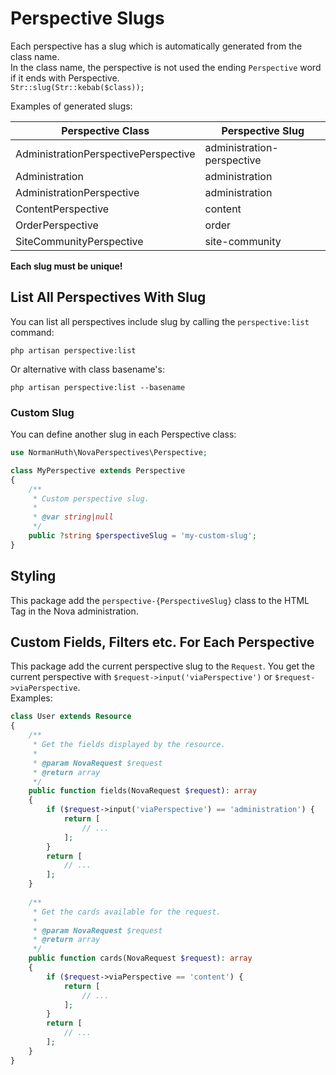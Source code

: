 # Perspective Slugs

Each perspective has a slug which is automatically generated from the class name.  
In the class name, the perspective is not used the ending `Perspective` word if it ends with Perspective.  
`Str::slug(Str::kebab($class));`

Examples of generated slugs:

| Perspective Class                      | Perspective Slug            |
|----------------------------------------|-----------------------------|
| AdministrationPerspectivePerspective   | administration-perspective  |
| Administration                         | administration              |
| AdministrationPerspective              | administration              |
| ContentPerspective                     | content                     |
| OrderPerspective                       | order                       |
| SiteCommunityPerspective               | site-community              |

**Each slug must be unique!**

## List All Perspectives With Slug

You can list all perspectives include slug by calling the `perspective:list` command:

```nothing
php artisan perspective:list
```

Or alternative with class basename's:

```nothing
php artisan perspective:list --basename
```

### Custom Slug

You can define another slug in each Perspective class:

```php
use NormanHuth\NovaPerspectives\Perspective;

class MyPerspective extends Perspective
{
    /**
     * Custom perspective slug.
     *
     * @var string|null
     */
    public ?string $perspectiveSlug = 'my-custom-slug';
}
```

## Styling

This package add the `perspective-{PerspectiveSlug}` class to the HTML Tag in the Nova administration.

## Custom Fields, Filters etc. For Each Perspective

This package add the current perspective slug to the `Request`. You get the current perspective with `$request->input('viaPerspective')`
or `$request->viaPerspective`.  
Examples:

```php
class User extends Resource
{
    /**
     * Get the fields displayed by the resource.
     *
     * @param NovaRequest $request
     * @return array
     */
    public function fields(NovaRequest $request): array
    {
        if ($request->input('viaPerspective') == 'administration') {
            return [
                // ...        
            ];
        }
        return [
            // ...        
        ];
    }
    
    /**
     * Get the cards available for the request.
     *
     * @param NovaRequest $request
     * @return array
     */
    public function cards(NovaRequest $request): array
    {
        if ($request->viaPerspective == 'content') {
            return [
                // ...        
            ];
        }
        return [
            // ...        
        ];
    }
}
```
